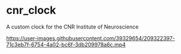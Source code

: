 # cnr_clock
A custom clock for the CNR Institute of Neuroscience


https://user-images.githubusercontent.com/39329654/209322397-71c3eb7f-6754-4a02-bc6f-3db209978a6c.mp4
